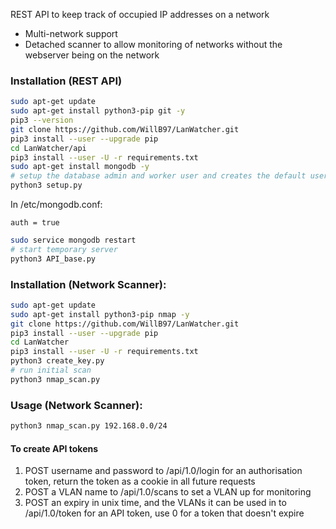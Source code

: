 REST API to keep track of occupied IP addresses on a network
- Multi-network support
- Detached scanner to allow monitoring of networks without the webserver being on the network

### Installation (REST API)
```bash
sudo apt-get update
sudo apt-get install python3-pip git -y
pip3 --version
git clone https://github.com/WillB97/LanWatcher.git
pip3 install --user --upgrade pip
cd LanWatcher/api
pip3 install --user -U -r requirements.txt
sudo apt-get install mongodb -y
# setup the database admin and worker user and creates the default user (admin/admin)
python3 setup.py
```

In /etc/mongodb.conf:
```
auth = true
```

```bash
sudo service mongodb restart
# start temporary server
python3 API_base.py
```

### Installation (Network Scanner):
```bash
sudo apt-get update
sudo apt-get install python3-pip nmap -y
git clone https://github.com/WillB97/LanWatcher.git
pip3 install --user --upgrade pip
cd LanWatcher
pip3 install --user -U -r requirements.txt
python3 create_key.py
# run initial scan
python3 nmap_scan.py
```

### Usage (Network Scanner):
```bash
python3 nmap_scan.py 192.168.0.0/24
```

#### To create API tokens
1. POST username and password to /api/1.0/login for an authorisation token, return the token as a cookie in all future requests
2. POST a VLAN name to /api/1.0/scans to set a VLAN up for monitoring
3. POST an expiry in unix time, and the VLANs it can be used in to /api/1.0/token for an API token, use 0 for a token that doesn't expire
